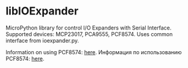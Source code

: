 # libIOExpander
MicroPython library for control I/O Expanders with Serial Interface.
Supported devices: MCP23017, PCA9555, PCF8574.
Uses common interface from ioexpander.py.

Information on using PCF8574: [here](./8574_info_en.txt). 
Информация по использованию PCF8574: [here](./8574_info_ru.txt).